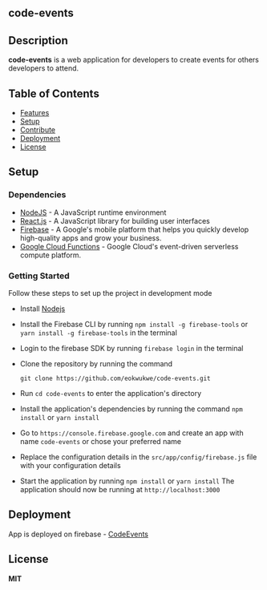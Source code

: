 ## code-events

## Description

**code-events** is a web application for developers to create events for others developers to attend.

## Table of Contents

- [Features](#features)
- [Setup](#setup)
- [Contribute](#contribute)
- [Deployment](#deployment)
- [License](#license)

## Setup

### Dependencies

- [NodeJS](https://github.com/nodejs/node) - A JavaScript runtime environment
- [React.js](https://reactjs.org/) - A JavaScript library for building user interfaces
- [Firebase](https://firebase.google.com/) - A Google's mobile platform that helps you quickly develop high-quality apps and grow your business.
- [Google Cloud Functions](https://cloud.google.com/functions) - Google Cloud's event-driven serverless compute platform.

### Getting Started

Follow these steps to set up the project in development mode

- Install [Nodejs](https://nodejs.org/en/download/)
- Install the Firebase CLI by running `npm install -g firebase-tools` or `yarn install -g firebase-tools` in the terminal
- Login to the firebase SDK by running `firebase login` in the terminal
- Clone the repository by running the command

  ```[bash]
  git clone https://github.com/eokwukwe/code-events.git
  ```

- Run `cd code-events` to enter the application's directory
- Install the application's dependencies by running the command `npm install` or `yarn install`
- Go to `https://console.firebase.google.com` and create an app with name `code-events` or chose your preferred name
- Replace the configuration details in the `src/app/config/firebase.js` file with your configuration details
- Start the application by running `npm install` or `yarn install`
  The application should now be running at `http://localhost:3000`

## Deployment

App is deployed on firebase - [CodeEvents](https://codevents-8f00b.firebaseapp.com)

## License
**MIT**
